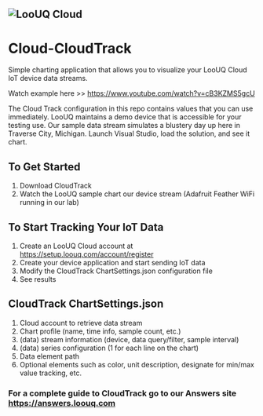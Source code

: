 
![LooUQ Cloud](https://drive.google.com/uc?id=1lWjYY4PHnL0jU3J_aOx5PZHbRjnhVWXe)
----

# Cloud-CloudTrack
 Simple charting application that allows you to visualize your LooUQ Cloud IoT device data streams.
 
Watch example here >> https://www.youtube.com/watch?v=cB3KZMS5gcU

The Cloud Track configuration in this repo contains values that you can use immediately. LooUQ maintains a demo device that is accessible for your testing use. Our sample data stream simulates a blustery day up here in Traverse City, Michigan. Launch Visual Studio, load the solution, and see it chart.
 
## To Get Started
1. Download CloudTrack
2. Watch the LooUQ sample chart our device stream (Adafruit Feather WiFi running in our lab)

## To Start Tracking Your IoT Data
1. Create an LooUQ Cloud account at https://setup.loouq.com/account/register 
2. Create your device application and start sending IoT data 
3. Modify the CloudTrack ChartSettings.json configuration file
4. See results


## CloudTrack ChartSettings.json
1. Cloud account to retrieve data stream
2. Chart profile (name, time info, sample count, etc.)
3. (data) stream information (device, data query/filter, sample interval)
4. (data) series configuration (1 for each line on the chart)
 1. Data element path
 2. Optional elements such as color, unit description, designate for min/max value tracking, etc.



### For a complete guide to CloudTrack go to our Answers site <https://answers.loouq.com> 
